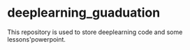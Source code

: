 # deeplearning_guaduation
This repository is used to store deeplearning code and some lessons'powerpoint. 
